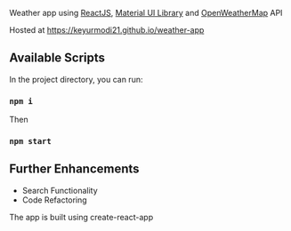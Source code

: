Weather app using [ReactJS](https://reactjs.org/), [Material UI Library](https://material-ui.com/) and [OpenWeatherMap](https://openweathermap.org/) API

Hosted at https://keyurmodi21.github.io/weather-app

## Available Scripts

In the project directory, you can run:

### `npm i`

Then

### `npm start`

## Further Enhancements

- Search Functionality
- Code Refactoring

The app is built using create-react-app
